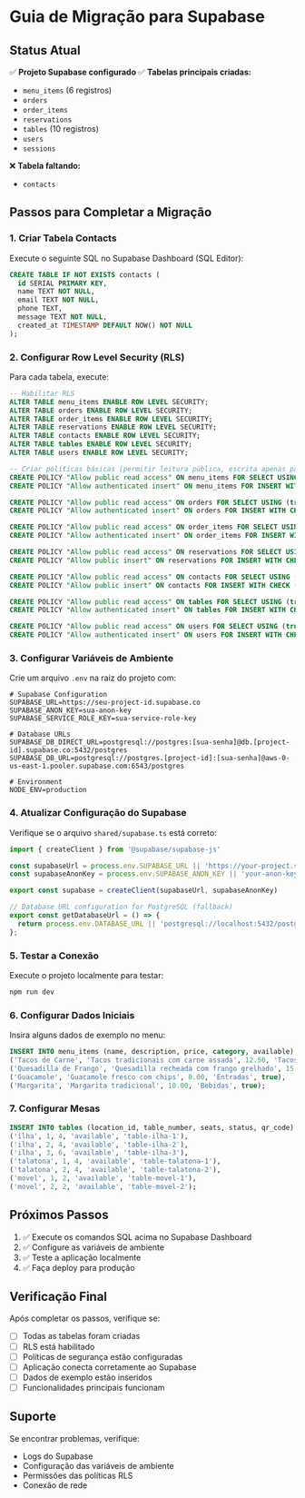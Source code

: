 # Guia de Migração para Supabase

## Status Atual

✅ **Projeto Supabase configurado**
✅ **Tabelas principais criadas:**
- `menu_items` (6 registros)
- `orders` 
- `order_items`
- `reservations`
- `tables` (10 registros)
- `users`
- `sessions`

❌ **Tabela faltando:**
- `contacts`

## Passos para Completar a Migração

### 1. Criar Tabela Contacts

Execute o seguinte SQL no Supabase Dashboard (SQL Editor):

```sql
CREATE TABLE IF NOT EXISTS contacts (
  id SERIAL PRIMARY KEY,
  name TEXT NOT NULL,
  email TEXT NOT NULL,
  phone TEXT,
  message TEXT NOT NULL,
  created_at TIMESTAMP DEFAULT NOW() NOT NULL
);
```

### 2. Configurar Row Level Security (RLS)

Para cada tabela, execute:

```sql
-- Habilitar RLS
ALTER TABLE menu_items ENABLE ROW LEVEL SECURITY;
ALTER TABLE orders ENABLE ROW LEVEL SECURITY;
ALTER TABLE order_items ENABLE ROW LEVEL SECURITY;
ALTER TABLE reservations ENABLE ROW LEVEL SECURITY;
ALTER TABLE contacts ENABLE ROW LEVEL SECURITY;
ALTER TABLE tables ENABLE ROW LEVEL SECURITY;
ALTER TABLE users ENABLE ROW LEVEL SECURITY;

-- Criar políticas básicas (permitir leitura pública, escrita apenas para autenticados)
CREATE POLICY "Allow public read access" ON menu_items FOR SELECT USING (true);
CREATE POLICY "Allow authenticated insert" ON menu_items FOR INSERT WITH CHECK (auth.role() = 'authenticated');

CREATE POLICY "Allow public read access" ON orders FOR SELECT USING (true);
CREATE POLICY "Allow authenticated insert" ON orders FOR INSERT WITH CHECK (auth.role() = 'authenticated');

CREATE POLICY "Allow public read access" ON order_items FOR SELECT USING (true);
CREATE POLICY "Allow authenticated insert" ON order_items FOR INSERT WITH CHECK (auth.role() = 'authenticated');

CREATE POLICY "Allow public read access" ON reservations FOR SELECT USING (true);
CREATE POLICY "Allow public insert" ON reservations FOR INSERT WITH CHECK (true);

CREATE POLICY "Allow public read access" ON contacts FOR SELECT USING (true);
CREATE POLICY "Allow public insert" ON contacts FOR INSERT WITH CHECK (true);

CREATE POLICY "Allow public read access" ON tables FOR SELECT USING (true);
CREATE POLICY "Allow authenticated insert" ON tables FOR INSERT WITH CHECK (auth.role() = 'authenticated');

CREATE POLICY "Allow public read access" ON users FOR SELECT USING (true);
CREATE POLICY "Allow authenticated insert" ON users FOR INSERT WITH CHECK (auth.uid() = id);
```

### 3. Configurar Variáveis de Ambiente

Crie um arquivo `.env` na raiz do projeto com:

```env
# Supabase Configuration
SUPABASE_URL=https://seu-project-id.supabase.co
SUPABASE_ANON_KEY=sua-anon-key
SUPABASE_SERVICE_ROLE_KEY=sua-service-role-key

# Database URLs
SUPABASE_DB_DIRECT_URL=postgresql://postgres:[sua-senha]@db.[project-id].supabase.co:5432/postgres
SUPABASE_DB_URL=postgresql://postgres.[project-id]:[sua-senha]@aws-0-us-east-1.pooler.supabase.com:6543/postgres

# Environment
NODE_ENV=production
```

### 4. Atualizar Configuração do Supabase

Verifique se o arquivo `shared/supabase.ts` está correto:

```typescript
import { createClient } from '@supabase/supabase-js'

const supabaseUrl = process.env.SUPABASE_URL || 'https://your-project.supabase.co'
const supabaseAnonKey = process.env.SUPABASE_ANON_KEY || 'your-anon-key'

export const supabase = createClient(supabaseUrl, supabaseAnonKey)

// Database URL configuration for PostgreSQL (fallback)
export const getDatabaseUrl = () => {
  return process.env.DATABASE_URL || 'postgresql://localhost:5432/postgres';
};
```

### 5. Testar a Conexão

Execute o projeto localmente para testar:

```bash
npm run dev
```

### 6. Configurar Dados Iniciais

Insira alguns dados de exemplo no menu:

```sql
INSERT INTO menu_items (name, description, price, category, available) VALUES
('Tacos de Carne', 'Tacos tradicionais com carne assada', 12.50, 'Tacos', true),
('Quesadilla de Frango', 'Quesadilla recheada com frango grelhado', 15.00, 'Quesadillas', true),
('Guacamole', 'Guacamole fresco com chips', 8.00, 'Entradas', true),
('Margarita', 'Margarita tradicional', 10.00, 'Bebidas', true);
```

### 7. Configurar Mesas

```sql
INSERT INTO tables (location_id, table_number, seats, status, qr_code) VALUES
('ilha', 1, 4, 'available', 'table-ilha-1'),
('ilha', 2, 4, 'available', 'table-ilha-2'),
('ilha', 3, 6, 'available', 'table-ilha-3'),
('talatona', 1, 4, 'available', 'table-talatona-1'),
('talatona', 2, 4, 'available', 'table-talatona-2'),
('movel', 1, 2, 'available', 'table-movel-1'),
('movel', 2, 2, 'available', 'table-movel-2');
```

## Próximos Passos

1. ✅ Execute os comandos SQL acima no Supabase Dashboard
2. ✅ Configure as variáveis de ambiente
3. ✅ Teste a aplicação localmente
4. ✅ Faça deploy para produção

## Verificação Final

Após completar os passos, verifique se:

- [ ] Todas as tabelas foram criadas
- [ ] RLS está habilitado
- [ ] Políticas de segurança estão configuradas
- [ ] Aplicação conecta corretamente ao Supabase
- [ ] Dados de exemplo estão inseridos
- [ ] Funcionalidades principais funcionam

## Suporte

Se encontrar problemas, verifique:
- Logs do Supabase
- Configuração das variáveis de ambiente
- Permissões das políticas RLS
- Conexão de rede
